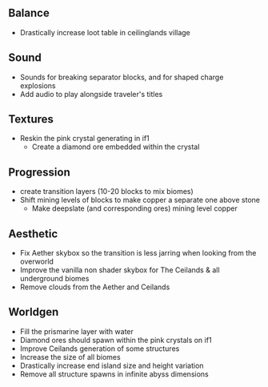 ## Balance
- Drastically increase loot table in ceilinglands village

## Sound
- Sounds for breaking separator blocks, and for shaped charge explosions
- Add audio to play alongside traveler's titles

## Textures
- Reskin the pink crystal generating in if1
    - Create a diamond ore embedded within the crystal

## Progression
- create transition layers (10-20 blocks to mix biomes)
- Shift mining levels of blocks to make copper a separate one above stone
    - Make deepslate (and corresponding ores) mining level copper 

## Aesthetic
- Fix Aether skybox so the transition is less jarring when looking from the overworld
- Improve the vanilla non shader skybox for The Ceilands & all underground biomes
- Remove clouds from the Aether and Ceilands

## Worldgen
- Fill the prismarine layer with water
- Diamond ores should spawn within the pink crystals on if1
- Improve Ceilands generation of some structures
- Increase the size of all biomes
- Drastically increase end island size and height variation
- Remove all structure spawns in infinite abyss dimensions

